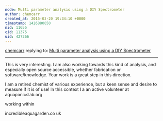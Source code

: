 ```yaml
---
node: Multi parameter analysis using a DIY Spectrometer
author: chemcarr
created_at: 2015-03-20 19:34:10 +0000
timestamp: 1426880050
nid: 11655
cid: 11375
uid: 427266
---
```




[chemcarr](../profile/chemcarr) replying to: [Multi parameter analysis using a DIY Spectrometer](../notes/Frikkie/03-05-2015/multi-parameter-analysis-using-a-diy-spectrometer)

----
This is very interesting. I am also working towards this kind of analysis, and especially open source accessible, whether fabrication or software/knowledge. Your work is a great step in this direction.

I am a retired chemist of various experience, but a keen sense and desire to measure if it is of use!  In this context I a an active volunteer at 
aquaponicslab.org

 working within 

incredibleaquagarden.co uk 
